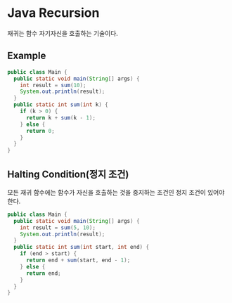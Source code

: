 # Java Recursion

재귀는 함수 자기자신을 호출하는 기술이다.  

## Example

```java
public class Main {
  public static void main(String[] args) {
    int result = sum(10);
    System.out.println(result);
  }
  public static int sum(int k) {
    if (k > 0) {
      return k + sum(k - 1);
    } else {
      return 0;
    }
  }
}
```
## Halting Condition(정지 조건)

모든 재귀 함수에는 함수가 자신을 호출하는 것을 중지하는 조건인 정지 조건이 있어야한다.

```java
public class Main {
  public static void main(String[] args) {
    int result = sum(5, 10);
    System.out.println(result);
  }
  public static int sum(int start, int end) {
    if (end > start) {
      return end + sum(start, end - 1);
    } else {
      return end;
    }
  }
}
```
